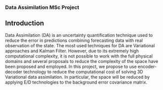 
### Data Assimilation MSc Project


## Introduction
Data Assimilation (DA) is an uncertainty quantification technique used to reduce the error in  predictions combining forecasting data with real observation of the state. The most used techniques  for DA are Variational approaches and Kalman Filter.  However, due to its extremely high computational complexity, it is not possible to work with the full  physical domains and several proposals to reduce the complexity of the space have been proposed  and employed. In this project, we propose to use encoder-decoder technology to reduce the  computational cost of solving 3D Variational data assimilation. In particular, the space will be reduced  by applying E/D technologies to the background error covariance matrix.
